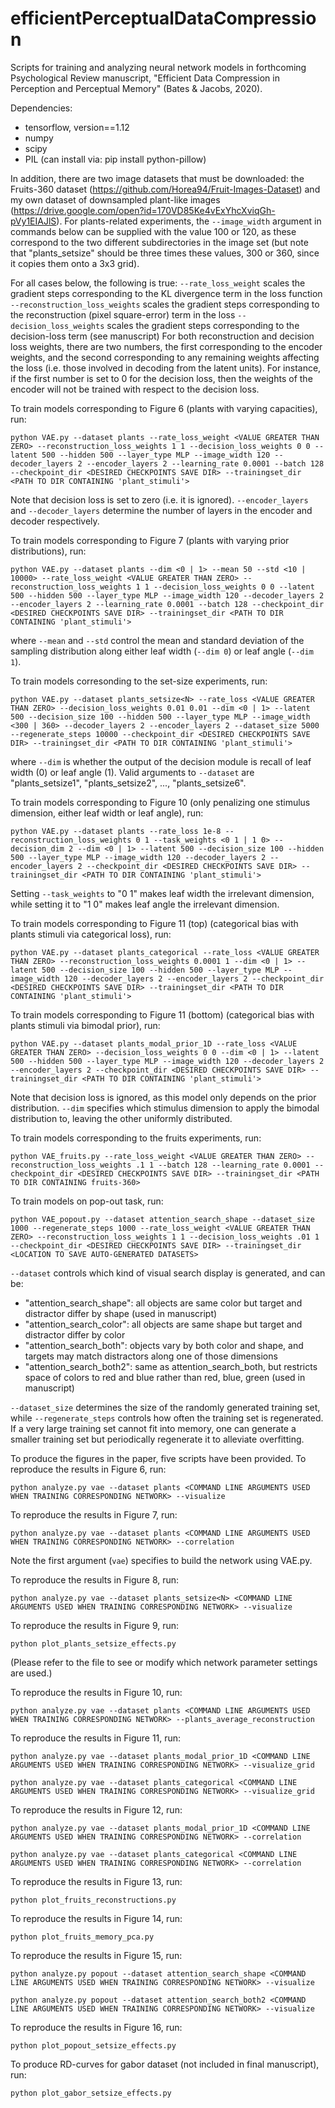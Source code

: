 # efficientPerceptualDataCompression
Scripts for training and analyzing neural network models in forthcoming Psychological Review manuscript, "Efficient Data Compression in Perception and Perceptual Memory" (Bates & Jacobs, 2020).

Dependencies:
* tensorflow, version==1.12
* numpy
* scipy
* PIL (can install via: pip install python-pillow)

In addition, there are two image datasets that must be downloaded: the Fruits-360 dataset (https://github.com/Horea94/Fruit-Images-Dataset) and my own dataset of downsampled plant-like images (https://drive.google.com/open?id=170VD85Ke4vExYhcXviqGh-pVy1EIAJlS). For plants-related experiments, the `--image_width` argument in commands below can be supplied with the value 100 or 120, as these correspond to the two different subdirectories in the image set (but note that "plants_setsize" should be three times these values, 300 or 360, since it copies them onto a 3x3 grid).

For all cases below, the following is true:
`--rate_loss_weight` scales the gradient steps corresponding to the KL divergence term in the loss function
`--reconstruction_loss_weights` scales the gradient steps corresponding to the reconstruction (pixel square-error) term in the loss
`--decision_loss_weights` scales the gradient steps corresponding to the decision-loss term (see manuscript)
For both reconstruction and decision loss weights, there are two numbers, the first corresponding to the encoder weights, and the second corresponding to any remaining weights affecting the loss (i.e. those involved in decoding from the latent units). For instance, if the first number is set to 0 for the decision loss, then the weights of the encoder will not be trained with respect to the decision loss.


To train models corresponding to Figure 6 (plants with varying capacities), run:

`python VAE.py --dataset plants --rate_loss_weight <VALUE GREATER THAN ZERO> --reconstruction_loss_weights 1 1 --decision_loss_weights 0 0 --latent 500 --hidden 500 --layer_type MLP --image_width 120 --decoder_layers 2 --encoder_layers 2 --learning_rate 0.0001 --batch 128 --checkpoint_dir <DESIRED CHECKPOINTS SAVE DIR> --trainingset_dir <PATH TO DIR CONTAINING 'plant_stimuli'>`

Note that decision loss is set to zero (i.e. it is ignored). `--encoder_layers` and `--decoder_layers` determine the number of layers in the encoder and decoder respectively.


To train models corresponding to Figure 7 (plants with varying prior distributions), run:

`python VAE.py --dataset plants --dim <0 | 1> --mean 50 --std <10 | 10000> --rate_loss_weight <VALUE GREATER THAN ZERO> --reconstruction_loss_weights 1 1 --decision_loss_weights 0 0 --latent 500 --hidden 500 --layer_type MLP --image_width 120 --decoder_layers 2 --encoder_layers 2 --learning_rate 0.0001 --batch 128 --checkpoint_dir <DESIRED CHECKPOINTS SAVE DIR> --trainingset_dir <PATH TO DIR CONTAINING 'plant_stimuli'>`

where `--mean` and `--std` control the mean and standard deviation of the sampling distribution along either leaf width (`--dim 0`) or leaf angle (`--dim 1`).


To train models corresonding to the set-size experiments, run:

`python VAE.py --dataset plants_setsize<N> --rate_loss <VALUE GREATER THAN ZERO> --decision_loss_weights 0.01 0.01 --dim <0 | 1> --latent 500 --decision_size 100 --hidden 500 --layer_type MLP --image_width <300 | 360> --decoder_layers 2 --encoder_layers 2 --dataset_size 5000 --regenerate_steps 10000 --checkpoint_dir <DESIRED CHECKPOINTS SAVE DIR> --trainingset_dir <PATH TO DIR CONTAINING 'plant_stimuli'>`

where `--dim` is whether the output of the decision module is recall of leaf width (0) or leaf angle (1). Valid arguments to `--dataset` are "plants_setsize1", "plants_setsize2", ..., "plants_setsize6".

To train models corresponding to Figure 10 (only penalizing one stimulus dimension, either leaf width or leaf angle), run:

`python VAE.py --dataset plants --rate_loss 1e-8 --reconstruction_loss_weights 0 1 --task_weights <0 1 | 1 0> --decision_dim 2 --dim <0 | 1> --latent 500 --decision_size 100 --hidden 500 --layer_type MLP --image_width 120 --decoder_layers 2 --encoder_layers 2 --checkpoint_dir <DESIRED CHECKPOINTS SAVE DIR> --trainingset_dir <PATH TO DIR CONTAINING 'plant_stimuli'>`

Setting `--task_weights` to "0 1" makes leaf width the irrelevant dimension, while setting it to "1 0" makes leaf angle the irrelevant dimension.

To train models corresponding to Figure 11 (top) (categorical bias with plants stimuli via categorical loss), run:

`python VAE.py --dataset plants_categorical --rate_loss <VALUE GREATER THAN ZERO> --reconstruction_loss_weights 0.0001 1 --dim <0 | 1> --latent 500 --decision_size 100 --hidden 500 --layer_type MLP --image_width 120 --decoder_layers 2 --encoder_layers 2 --checkpoint_dir <DESIRED CHECKPOINTS SAVE DIR> --trainingset_dir <PATH TO DIR CONTAINING 'plant_stimuli'>`

To train models corresponding to Figure 11 (bottom) (categorical bias with plants stimuli via bimodal prior), run:

`python VAE.py --dataset plants_modal_prior_1D --rate_loss <VALUE GREATER THAN ZERO> --decision_loss_weights 0 0 --dim <0 | 1> --latent 500 --hidden 500 --layer_type MLP --image_width 120 --decoder_layers 2 --encoder_layers 2 --checkpoint_dir <DESIRED CHECKPOINTS SAVE DIR> --trainingset_dir <PATH TO DIR CONTAINING 'plant_stimuli'>`

Note that decision loss is ignored, as this model only depends on the prior distribution. `--dim` specifies which stimulus dimension to apply the bimodal distribution to, leaving the other uniformly distributed.


To train models corresponding to the fruits experiments, run:

`python VAE_fruits.py --rate_loss_weight <VALUE GREATER THAN ZERO> --reconstruction_loss_weights .1 1 --batch 128 --learning_rate 0.0001 --checkpoint_dir <DESIRED CHECKPOINTS SAVE DIR> --trainingset_dir <PATH TO DIR CONTAINING fruits-360>`


To train models on pop-out task, run:

`python VAE_popout.py --dataset attention_search_shape --dataset_size 1000 --regenerate_steps 1000 --rate_loss_weight <VALUE GREATER THAN ZERO> --reconstruction_loss_weights 1 1 --decision_loss_weights .01 1 --checkpoint_dir <DESIRED CHECKPOINTS SAVE DIR> --trainingset_dir <LOCATION TO SAVE AUTO-GENERATED DATASETS>`

`--dataset` controls which kind of visual search display is generated, and can be:
* "attention_search_shape": all objects are same color but target and distractor differ by shape (used in manuscript)
* "attention_search_color": all objects are same shape but target and distractor differ by color
* "attention_search_both": objects vary by both color and shape, and targets may match distractors along one of those dimensions
* "attention_search_both2": same as attention_search_both, but restricts space of colors to red and blue rather than red, blue, green (used in manuscript)

`--dataset_size` determines the size of the randomly generated training set, while `--regenerate_steps` controls how often the training set is regenerated. If a very large training set cannot fit into memory, one can generate a smaller training set but periodically regenerate it to alleviate overfitting.

To produce the figures in the paper, five scripts have been provided. To reproduce the results in Figure 6, run:

`python analyze.py vae --dataset plants <COMMAND LINE ARGUMENTS USED WHEN TRAINING CORRESPONDING NETWORK> --visualize`

To reproduce the results in Figure 7, run:

`python analyze.py vae --dataset plants <COMMAND LINE ARGUMENTS USED WHEN TRAINING CORRESPONDING NETWORK> --correlation`

Note the first argument (`vae`) specifies to build the network using VAE.py.

To reproduce the results in Figure 8, run:

`python analyze.py vae --dataset plants_setsize<N> <COMMAND LINE ARGUMENTS USED WHEN TRAINING CORRESPONDING NETWORK> --visualize`

To reproduce the results in Figure 9, run:

`python plot_plants_setsize_effects.py`

(Please refer to the file to see or modify which network parameter settings are used.)

To reproduce the results in Figure 10, run:

`python analyze.py vae --dataset plants <COMMAND LINE ARGUMENTS USED WHEN TRAINING CORRESPONDING NETWORK> --plants_average_reconstruction`

To reproduce the results in Figure 11, run:

`python analyze.py vae --dataset plants_modal_prior_1D <COMMAND LINE ARGUMENTS USED WHEN TRAINING CORRESPONDING NETWORK> --visualize_grid`

`python analyze.py vae --dataset plants_categorical <COMMAND LINE ARGUMENTS USED WHEN TRAINING CORRESPONDING NETWORK> --visualize_grid`

To reproduce the results in Figure 12, run:

`python analyze.py vae --dataset plants_modal_prior_1D <COMMAND LINE ARGUMENTS USED WHEN TRAINING CORRESPONDING NETWORK> --correlation`

`python analyze.py vae --dataset plants_categorical <COMMAND LINE ARGUMENTS USED WHEN TRAINING CORRESPONDING NETWORK> --correlation`

To reproduce the results in Figure 13, run:

`python plot_fruits_reconstructions.py`

To reproduce the results in Figure 14, run:

`python plot_fruits_memory_pca.py`

To reproduce the results in Figure 15, run:

`python analyze.py popout --dataset attention_search_shape <COMMAND LINE ARGUMENTS USED WHEN TRAINING CORRESPONDING NETWORK> --visualize`

`python analyze.py popout --dataset attention_search_both2 <COMMAND LINE ARGUMENTS USED WHEN TRAINING CORRESPONDING NETWORK> --visualize`

To reproduce the results in Figure 16, run:

`python plot_popout_setsize_effects.py`

To produce RD-curves for gabor dataset (not included in final manuscript), run:

`python plot_gabor_setsize_effects.py`
